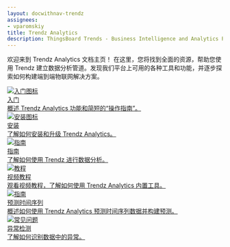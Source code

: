 ```yaml
---
layout: docwithnav-trendz
assignees:
- vparomskiy
title: Trendz Analytics
description: ThingsBoard Trends - Business Intelligence and Analytics Platform for Iot powered Business
---
```


欢迎来到 Trendz Analytics 文档主页！
在这里，您将找到全面的资源，帮助您使用 Trendz 建立数据分析管道。发现我们平台上可用的各种工具和功能，并逐步探索如何构建端到端物联网解决方案。

<div class="doc-features row mt-4">
    <div class="col-12 col-sm-6 col-lg col-xxl-6 col-4xl mb-4">
        <a class="feature-card" href="/docs/trendz/getting-started/">
            <img class="feature-logo" src="/images/feature-logo/getting-started.svg" alt="入门图标">
            <div class="feature-title">入门</div>
            <div class="feature-text">
                概述 Trendz Analytics 功能和简短的“操作指南”。
            </div>
        </a>
    </div>
    <div class="col-12 col-sm-6 col-lg col-xxl-6 col-4xl mb-4">
        <a class="feature-card" href="/docs/trendz/install/installation-options/">
            <img class="feature-logo" src="/images/feature-logo/install.svg" alt="安装图标">
            <div class="feature-title">安装</div>
            <div class="feature-text">
                了解如何安装和升级 Trendz Analytics。
            </div>
        </a>
    </div>
    <div class="col-12 col-sm-6 col-lg col-xxl-6 col-4xl mb-4">
        <a class="feature-card" href="/docs/trendz/guides/">
            <img class="feature-logo" src="/images/feature-logo/guides.svg" alt="指南">
            <div class="feature-title">指南</div>
            <div class="feature-text">
                了解如何使用 Trendz 进行数据分析。
            </div>
        </a>
    </div>
    <div class="col-12 col-sm-6 col-lg col-xxl-6 col-4xl mb-4">
        <a class="feature-card"  target="_blank" href="https://www.youtube.com/playlist?list=PLYEKB_XwLCZIs-_Aoos3CdNIqSYrXk4LN" >
            <img class="feature-logo" src="/images/feature-logo/tutorials.svg" alt="教程">
            <div class="feature-title">视频教程</div>
            <div class="feature-text">
                观看视频教程，了解如何使用 Trendz Analytics 内置工具。
            </div>
        </a>
    </div>
    <div class="w-100"></div>
    <div class="col-12 col-sm-6 mb-4">
        <a class="feature-card" href="/docs/trendz/prediction/">
            <img class="feature-logo" src="/images/feature-logo/guides.svg" alt="指南">
            <div class="feature-title">预测时间序列</div>
            <div class="feature-text">
                概述如何使用 Trendz Analytics 预测时间序列数据并构建预测。
            </div>
        </a>
    </div>
    <div class="col-12 col-sm-6 mb-4">
        <a class="feature-card" href="/docs/trendz/anomaly/anomaly-detection-overview/">
            <img class="feature-logo" src="/images/feature-logo/faq.svg" alt="常见问题">
            <div class="feature-title">异常检测</div>
            <div class="feature-text">
                了解如何识别数据中的异常。
            </div>
        </a>
    </div>
</div>
